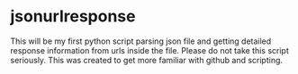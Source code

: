 # jsonurlresponse
This will be my first python script parsing json file and getting detailed response information from urls inside the file.
Please do not take this script seriously. 
This was created to get more familiar with github and scripting.
